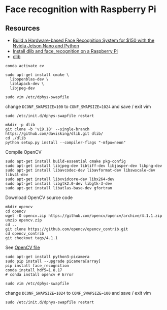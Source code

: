 # Face recognition with Raspberry Pi

## Resources
* [Build a Hardware-based Face Recognition System for $150 with the Nvidia Jetson Nano and Python](https://medium.com/@ageitgey/build-a-hardware-based-face-recognition-system-for-150-with-the-nvidia-jetson-nano-and-python-a25cb8c891fd)
* [Install dlib and face_recognition on a Raspberry Pi](https://gist.github.com/ageitgey/1ac8dbe8572f3f533df6269dab35df65)
* [dlib](https://github.com/davisking/dlib)

```shell
conda activate cv
```

```shell
sudo apt-get install cmake \
  libopenblas-dev \
  liblapack-dev \
  libjpeg-dev
```

```shell
sudo vim /etc/dphys-swapfile
```
change `DCONF_SWAPSIZE=100` to `CONF_SWAPSIZE=1024` and save / exit vim

```shell
sudo /etc/init.d/dphys-swapfile restart
```

```shell
mkdir -p dlib
git clone -b 'v19.18' --single-branch https://github.com/davisking/dlib.git dlib/
cd ./dlib
python setup.py install --compiler-flags "-mfpu=neon"
```

Compile OpenCV

```shell
sudo apt-get install build-essential cmake pkg-config
sudo apt-get install libjpeg-dev libtiff-dev libjasper-dev libpng-dev
sudo apt-get install libavcodec-dev libavformat-dev libswscale-dev libv4l-dev
sudo apt-get install libxvidcore-dev libx264-dev
sudo apt-get install libgtk2.0-dev libgtk-3-dev
sudo apt-get install libatlas-base-dev gfortran
```

Download OpenCV source code

```shell
mkdir opencv
cd opencv
wget -O opencv.zip https://github.com/opencv/opencv/archive/4.1.1.zip
unzip opencv.zip
cd ..
git clone https://github.com/opencv/opencv_contrib.git
cd opencv_contrib
git checkout tags/4.1.1
```

See [OpenCV file](./opencv_temp.md)

```shell
sudo apt-get install python3-picamera
sudo pip install --upgrade picamera[array]
pip install face_recognition
conda install hdf5=1.8.17
# conda install opencv # Error
```

```shell
sudo vim /etc/dphys-swapfile
```
change `DCONF_SWAPSIZE=1024` to `CONF_SWAPSIZE=100` and save / exit vim

```shell
sudo /etc/init.d/dphys-swapfile restart
```
